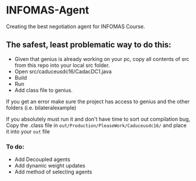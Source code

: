 # INFOMAS-Agent
Creating the best negotiation agent for INFOMAS Course.

## The safest, least problematic way to do this:
- Given that genius is already working on your pc, copy all contents of src from this repo into your local src folder. 
- Open src/caduceusdc16/CadacDC1.java
- Build
- Run
- Add class file to genius.

If you get an error make sure the project has access to genius and the other folders (i.e. bilateralexample)

If you absolutely must run it and don't have time to sort out compilation bug, Copy the .class file in `out/Production/PleaseWork/Caduceusdc16/` and place it into your `out` file


### To do:
- Add Decoupled agents
- Add dynamic weight updates
- Add method of selecting agents
